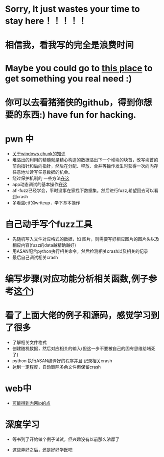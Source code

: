 # Sorry, It just wastes your time to stay here！！！！！
# 相信我，看我写的完全是浪费时间

# Maybe you could go to [this place](http://github.com/ring04h/) to get something you real need :)
# 你可以去看猪猪侠的github，得到你想要的东西:) have fun for hacking.
# pwn 中
- [关于windows chunk的知识](http://www.cnblogs.com/aliflycoris/p/5914663.html)
- 堆溢出的利用的精髓就是精心构造的数据溢出下一个堆块的块首，改写块首的前向指针和后向指针，然后在分配、释放、合并等操作发生时获得一次向内存任意地址读写任意数据的机会。
- 绕过保护机制的 一些方法[在这](http://www.cnblogs.com/bingghost/p/3977696.html)
- app动态调试的基本操作[在这](https://bbs.pediy.com/thread-217612.htm)
- afl-fuzz已经学会，平时没事在家找下数据集。然后进行fuzz,希望回去可以看到crash
- 多看些ctf的writeup，学下基本操作


# 自己动手写个fuzz工具
- 先随机写入文件对应格式的数据，如 图片，则需要写好相应图片的图片头以及相应内容(fuzz的data越精确越好)
- 用ASAN配合python执行相关命令，然后检测相关crash以及相关的记录
- 最后自己调试相关crash

# 编写步骤(对应功能分析相关函数,例子参考[这个](https://github.com/lcatro/Fuzzing-ImageMagick/blob/master/%E5%A6%82%E4%BD%95%E4%BD%BF%E7%94%A8Fuzzing%E6%8C%96%E6%8E%98ImageMagick%E7%9A%84%E6%BC%8F%E6%B4%9E.md))
# 看了上面大佬的例子和源码，感觉学习到了很多
  - 了解相关文件格式
  - 创建随机数据，然后对应相关的输入(但这一步不要被自己的固有思维给堵死了)
  - python 执行ASAN编译好的程序并且 记录相关crash
  - 达到一定程度，自动删除多余文件但保留crash

# web中
- [可能得到内网ip的点](https://www.secpulse.com/archives/58730.html)
 
 
# 深度学习
- 等书到了开始做个例子试试，但兴趣没有以前那么浓厚了
 
 
- 这些弄好之后，还是好好学医吧
